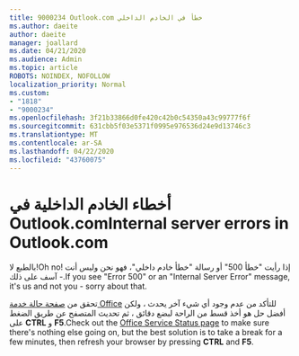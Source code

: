 ```yaml
---
title: 9000234 Outlook.com خطأ في الخادم الداخلي
ms.author: daeite
author: daeite
manager: joallard
ms.date: 04/21/2020
ms.audience: Admin
ms.topic: article
ROBOTS: NOINDEX, NOFOLLOW
localization_priority: Normal
ms.custom:
- "1818"
- "9000234"
ms.openlocfilehash: 3f21b33866d0fe420c42b0c54350a43c99777f6f
ms.sourcegitcommit: 631cbb5f03e5371f0995e976536d24e9d13746c3
ms.translationtype: MT
ms.contentlocale: ar-SA
ms.lasthandoff: 04/22/2020
ms.locfileid: "43760075"
---
```

# <a name="internal-server-errors-in-outlookcom"></a><span data-ttu-id="6dd2b-102">أخطاء الخادم الداخلية في Outlook.com</span><span class="sxs-lookup"><span data-stu-id="6dd2b-102">Internal server errors in Outlook.com</span></span>

<span data-ttu-id="6dd2b-103">بالطبع لا!</span><span class="sxs-lookup"><span data-stu-id="6dd2b-103">Oh no!</span></span> <span data-ttu-id="6dd2b-104">إذا رأيت "خطأ 500" أو رسالة "خطأ خادم داخلي"، فهو نحن وليس أنت - آسف على ذلك.</span><span class="sxs-lookup"><span data-stu-id="6dd2b-104">If you see "Error 500" or an "Internal Server Error" message, it's us and not you - sorry about that.</span></span>

<span data-ttu-id="6dd2b-105">تحقق من [صفحة حالة خدمة Office](https://portal.office.com/servicestatus) للتأكد من عدم وجود أي شيء آخر يحدث ، ولكن أفضل حل هو أخذ قسط من الراحة لبضع دقائق ، ثم تحديث المتصفح عن طريق الضغط على **CTRL** و **F5**.</span><span class="sxs-lookup"><span data-stu-id="6dd2b-105">Check out the [Office Service Status page](https://portal.office.com/servicestatus) to make sure there's nothing else going on, but the best solution is to take a break for a few minutes, then refresh your browser by pressing **CTRL** and **F5**.</span></span>